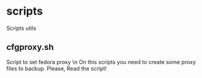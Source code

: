 # scripts
Scripts utils

## cfgproxy.sh

  Script to set fedora proxy \n
  On this scripts you need to create some proxy files to backup. Please, Read the script!
